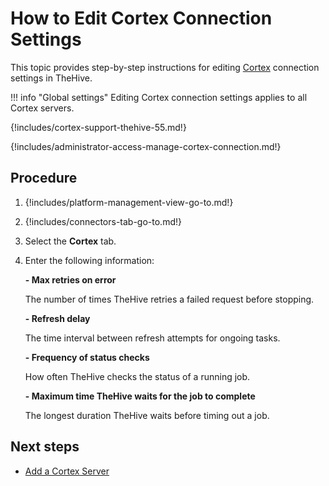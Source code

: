 # How to Edit Cortex Connection Settings

This topic provides step-by-step instructions for editing [Cortex](about-cortex.md) connection settings in TheHive.

!!! info "Global settings"
    Editing Cortex connection settings applies to all Cortex servers.

{!includes/cortex-support-thehive-55.md!}

{!includes/administrator-access-manage-cortex-connection.md!}

## Procedure

1. {!includes/platform-management-view-go-to.md!}

2. {!includes/connectors-tab-go-to.md!}

3. Select the **Cortex** tab.

4. Enter the following information:

    **- Max retries on error**

    The number of times TheHive retries a failed request before stopping.

    **- Refresh delay**

    The time interval between refresh attempts for ongoing tasks.

    **- Frequency of status checks**

    How often TheHive checks the status of a running job.

    **- Maximum time TheHive waits for the job to complete**

    The longest duration TheHive waits before timing out a job.

## Next steps

* [Add a Cortex Server](add-a-cortex-server.md)